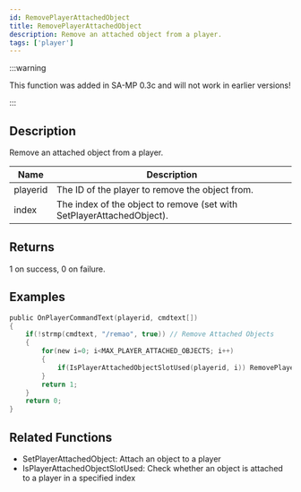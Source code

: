 ```yaml
---
id: RemovePlayerAttachedObject
title: RemovePlayerAttachedObject
description: Remove an attached object from a player.
tags: ['player']
---
```


:::warning

This function was added in SA-MP 0.3c  and will not work in earlier versions!

:::

## Description

Remove an attached object from a player.


| Name | Description |
|------|-------------|
|playerid | The ID of the player to remove the object from.|
|index | The index of the object to remove (set with SetPlayerAttachedObject).|


## Returns

1 on success, 0 on failure.


## Examples


```c
public OnPlayerCommandText(playerid, cmdtext[])
{
    if(!strmp(cmdtext, "/remao", true)) // Remove Attached Objects
    {
        for(new i=0; i<MAX_PLAYER_ATTACHED_OBJECTS; i++)
        {
            if(IsPlayerAttachedObjectSlotUsed(playerid, i)) RemovePlayerAttachedObject(playerid, i);
        }
        return 1;
    }
    return 0;
}
```


## Related Functions


-  SetPlayerAttachedObject: Attach an object to a player
-  IsPlayerAttachedObjectSlotUsed: Check whether an object is attached to a player in a specified index